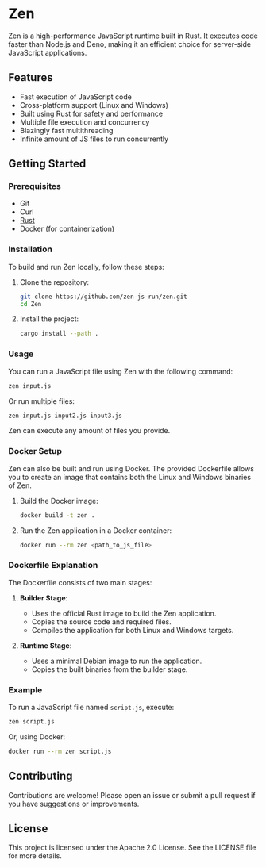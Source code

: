# Zen

Zen is a high-performance JavaScript runtime built in Rust. It executes code faster than Node.js and Deno, making it an efficient choice for server-side JavaScript applications.

## Features

- Fast execution of JavaScript code
- Cross-platform support (Linux and Windows)
- Built using Rust for safety and performance
- Multiple file execution and concurrency
- Blazingly fast multithreading
- Infinite amount of JS files to run concurrently

## Getting Started

### Prerequisites

- Git
- Curl
- [Rust](https://www.rust-lang.org/tools/install)
- Docker (for containerization)

### Installation

To build and run Zen locally, follow these steps:

1. Clone the repository:

   ```bash
   git clone https://github.com/zen-js-run/zen.git
   cd Zen
   ```

2. Install the project:
    ```bash
    cargo install --path .
    ```

### Usage

You can run a JavaScript file using Zen with the following command:

```bash
zen input.js
```
Or run multiple files:

```bash
zen input.js input2.js input3.js
```

Zen can execute any amount of files you provide.

### Docker Setup

Zen can also be built and run using Docker. The provided Dockerfile allows you to create an image that contains both the Linux and Windows binaries of Zen.

1. Build the Docker image:

   ```bash
   docker build -t zen .
   ```

2. Run the Zen application in a Docker container:

   ```bash
   docker run --rm zen <path_to_js_file>
   ```

### Dockerfile Explanation

The Dockerfile consists of two main stages:

1. **Builder Stage**:
   - Uses the official Rust image to build the Zen application.
   - Copies the source code and required files.
   - Compiles the application for both Linux and Windows targets.

2. **Runtime Stage**:
   - Uses a minimal Debian image to run the application.
   - Copies the built binaries from the builder stage.

### Example

To run a JavaScript file named `script.js`, execute:

```bash
zen script.js
```

Or, using Docker:

```bash
docker run --rm zen script.js
```

## Contributing

Contributions are welcome! Please open an issue or submit a pull request if you have suggestions or improvements.

## License

This project is licensed under the Apache 2.0 License. See the LICENSE file for more details.
